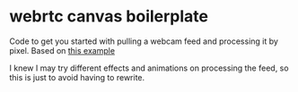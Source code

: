 # webrtc canvas boilerplate

Code to get you started with pulling a webcam feed and processing it by
pixel.  Based on [this
example](https://developer.apple.com/library/safari/documentation/AudioVideo/Conceptual/HTML-canvas-guide/PuttingVideoonCanvas/PuttingVideoonCanvas.html)

I knew I may try different effects and animations on processing the feed, so
this is just to avoid having to rewrite.
